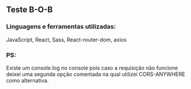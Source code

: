 ## Teste B-O-B 

### Linguagens e ferramentas utilizadas: 
JavaScript, React, Sass, React-router-dom, axios

### PS:

Existe um console.log no console pois caso a requisição não funcione deixei uma segunda opção comentada
na qual utilizei CORS-ANYWHERE como alternativa. 
